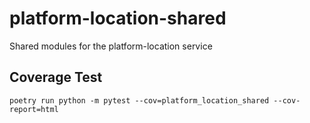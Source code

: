 # platform-location-shared
Shared modules for the platform-location service


## Coverage Test
`poetry run python -m pytest --cov=platform_location_shared --cov-report=html`